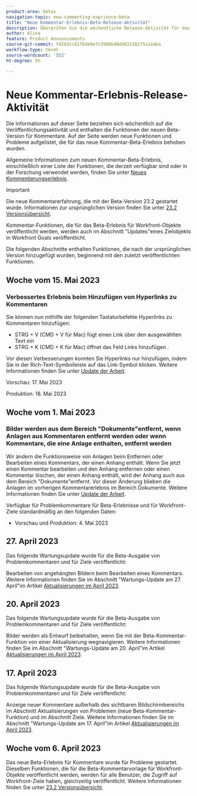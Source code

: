 ```yaml
---
product-area: betas
navigation-topic: new-commenting-exprience-beta
title: "Neue Kommentar-Erlebnis-Beta-Release-Aktivität"
description: Überprüfen Sie die wöchentliche Release-Aktivität für das neue Beta-Kommentarerlebnis für Adobe Workfront.
author: Alina
feature: Product Announcements
source-git-commit: f4283cc81fbde9e7c399bb48d483158175ca1dea
workflow-type: tm+mt
source-wordcount: '552'
ht-degree: 9%

---
```



# Neue Kommentar-Erlebnis-Release-Aktivität

Die Informationen auf dieser Seite beziehen sich wöchentlich auf die Veröffentlichungsaktivität und enthalten die Funktionen der neuen Beta-Version für Kommentare. Auf der Seite werden neue Funktionen und Probleme aufgelistet, die für das neue Kommentar-Beta-Erlebnis behoben wurden.

Allgemeine Informationen zum neuen Kommentar-Beta-Erlebnis, einschließlich einer Liste der Funktionen, die derzeit verfügbar sind oder in der Forschung verwendet werden, finden Sie unter [Neues Kommentierungserlebnis](../new-commenting-experience-beta/unified-commenting-experience.md).

>[!IMPORTANT]
>
>Die neue Kommentarerfahrung, die mit der Beta-Version 23.2 gestartet wurde. Informationen zur ursprünglichen Version finden Sie unter [23.2 Versionsübersicht](../../product-releases/23.2-release-activity/23-2-release-overview.md).
>
>Kommentar-Funktionen, die für das Beta-Erlebnis für Workfront-Objekte veröffentlicht werden, werden auch im Abschnitt &quot;Updates&quot;eines Zielobjekts in Workfront Goals veröffentlicht.

Die folgenden Abschnitte enthalten Funktionen, die nach der ursprünglichen Version hinzugefügt wurden, beginnend mit den zuletzt veröffentlichten Funktionen.

## Woche vom 15. Mai 2023

### Verbessertes Erlebnis beim Hinzufügen von Hyperlinks zu Kommentaren

Sie können nun mithilfe der folgenden Tastaturbefehle Hyperlinks zu Kommentaren hinzufügen:

* STRG + V (CMD + V für Mac) fügt einen Link über den ausgewählten Text ein
* STRG + K (CMD + K für Mac) öffnet das Feld Links hinzufügen .

Vor diesen Verbesserungen konnten Sie Hyperlinks nur hinzufügen, indem Sie in der Rich-Text-Symbolleiste auf das Link-Symbol klicken. Weitere Informationen finden Sie unter [Update der Arbeit](../../../workfront-basics/updating-work-items-and-viewing-updates/update-work.md).

Vorschau: 17. Mai 2023

Produktion: 18. Mai 2023

## Woche vom 1. Mai 2023

### Bilder werden aus dem Bereich &quot;Dokumente&quot;entfernt, wenn Anlagen aus Kommentaren entfernt werden oder wenn Kommentare, die eine Anlage enthalten, entfernt werden

Wir ändern die Funktionsweise von Anlagen beim Entfernen oder Bearbeiten eines Kommentars, der einen Anhang enthält. Wenn Sie jetzt einen Kommentar bearbeiten und den Anhang entfernen oder einen Kommentar löschen, der einen Anhang enthält, wird der Anhang auch aus dem Bereich &quot;Dokumente&quot;entfernt. Vor dieser Änderung blieben die Anlagen im vorherigen Kommentarerlebnis im Bereich Dokumente. Weitere Informationen finden Sie unter [Update der Arbeit](../../../workfront-basics/updating-work-items-and-viewing-updates/update-work.md).

Verfügbar für Problemkommentare für Beta-Erlebnisse und für Workfront-Ziele standardmäßig an den folgenden Daten:

* Vorschau und Produktion: 4. Mai 2023


## 27. April 2023

Das folgende Wartungsupdate wurde für die Beta-Ausgabe von Problemkommentaren und für Ziele veröffentlicht:

Bearbeiten von angehängten Bildern beim Bearbeiten eines Kommentars. Weitere Informationen finden Sie im Abschnitt &quot;Wartungs-Update am 27. April&quot;im Artikel <a href="https://experienceleague.adobe.com/docs/workfront-known-issues/releases/current-updates.html?lang=en#updates-in-april-2023">Aktualisierungen im April 2023</a>.

## 20. April 2023

Das folgende Wartungsupdate wurde für die Beta-Ausgabe von Problemkommentaren und für Ziele veröffentlicht:

Bilder werden als Entwurf beibehalten, wenn Sie mit der Beta-Kommentar-Funktion von einer Aktualisierung wegnavigieren. Weitere Informationen finden Sie im Abschnitt &quot;Wartungs-Update am 20. April&quot;im Artikel <a href="https://experienceleague.adobe.com/docs/workfront-known-issues/releases/current-updates.html?lang=en#updates-in-april-2023">Aktualisierungen im April 2023</a>.

## 17. April 2023

Das folgende Wartungsupdate wurde für die Beta-Ausgabe von Problemkommentaren und für Ziele veröffentlicht:

Anzeige neuer Kommentare außerhalb des sichtbaren Bildschirmbereichs im Abschnitt Aktualisierungen von Problemen (neue Beta-Kommentar-Funktion) und im Abschnitt Ziele. Weitere Informationen finden Sie im Abschnitt &quot;Wartungs-Update am 17. April&quot;im Artikel  <a href="https://experienceleague.adobe.com/docs/workfront-known-issues/releases/current-updates.html?lang=en#updates-in-april-2023">Aktualisierungen im April 2023</a>.


## Woche vom 6. April 2023

Das neue Beta-Erlebnis für Kommentare wurde für Probleme gestartet.
Dieselben Funktionen, die für die Beta-Kommentarvorlage für Workfront-Objekte veröffentlicht werden, werden für alle Benutzer, die Zugriff auf Workfront-Ziele haben, gleichzeitig veröffentlicht. Weitere Informationen finden Sie unter [23.2 Versionsübersicht](../../product-releases/23.2-release-activity/23-2-release-overview.md).